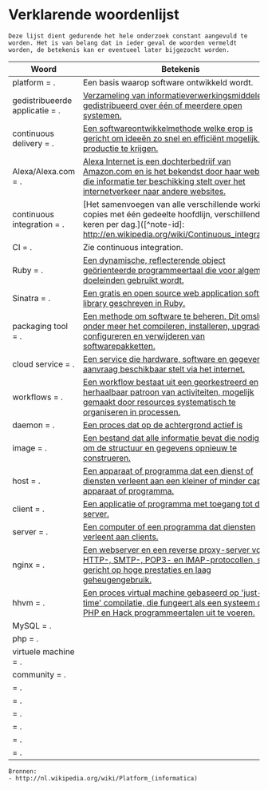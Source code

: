 # Verklarende woordenlijst
`Deze lijst dient gedurende het hele onderzoek constant aangevuld te worden. Het is van belang dat in ieder geval de woorden vermeldt worden, de betekenis kan er eventueel later bijgezocht worden.`

| Woord | Betekenis |
| ---- | ----------------- |
| platform                   = .| Een basis waarop software ontwikkeld wordt. |
| gedistribueerde applicatie = .| [Verzameling van informatieverwerkingsmiddelen, gedistribueerd over één of meerdere open systemen.](http://www.encyclo.nl/begrip/gedistribueerde%20applicatie) |
| continuous delivery        = .| [Een softwareontwikkelmethode welke erop is gericht om ideeën zo snel en efficiënt mogelijk in productie te krijgen.](http://nl.wikipedia.org/wiki/Continuous_delivery) |
| Alexa/Alexa.com            = .| [Alexa Internet is een dochterbedrijf van Amazon.com en is het bekendst door haar website die informatie ter beschikking stelt over het internetverkeer naar andere websites.](http://nl.wikipedia.org/wiki/Alexa_Internet) |
| continuous integration     = .| [Het samenvoegen van alle verschillende working copies met één gedeelte hoofdlijn, verschillende keren per dag.]([^note-id]: http://en.wikipedia.org/wiki/Continuous_integration) |
| CI                         = .| Zie continuous integration. |
| Ruby                       = .| [Een dynamische, reflecterende object geörienteerde programmeertaal die voor algemene doeleinden gebruikt wordt.](http://en.wikipedia.org/wiki/Ruby_\(programming_language\)) |
| Sinatra                    = .| [Een gratis en open source web application software library geschreven in Ruby.](http://en.wikipedia.org/wiki/Sinatra_\(software\)) |
| packaging tool             = .| [Een methode om software te beheren. Dit omsluit onder meer het compileren, installeren, upgraden, configureren en verwijderen van softwarepakketten.](http://nl.wikipedia.org/wiki/Pakketbeheer) |
| cloud service              = .| [Een service die hardware, software en gegevens op aanvraag beschikbaar stelt via het internet.](http://nl.wikipedia.org/wiki/Cloud_computing) |
| workflows                  = .| [Een workflow bestaat uit een georkestreerd en herhaalbaar patroon van activiteiten, mogelijk gemaakt door resources systematisch te organiseren in processen.](http://en.wikipedia.org/wiki/Workflow) |
| daemon                     = .| [Een proces dat op de achtergrond actief is](http://nl.wikipedia.org/wiki/Daemon_(Unix)) |
| image                      = .| [Een bestand dat alle informatie bevat die nodig is om de structuur en gegevens opnieuw te construeren.](http://nl.wikipedia.org/wiki/Image_\(dataopslag\)) |
| host                       = .| [Een apparaat of programma dat een dienst of diensten verleent aan een kleiner of minder capabel apparaat of programma.](http://nl.wikipedia.org/wiki/Host) |
| client                     = .| [Een applicatie of programma met toegang tot de server.](http://nl.wikipedia.org/wiki/Client_\(applicatie\)) |
| server                     = .| [Een computer of een programma dat diensten verleent aan clients.](http://nl.wikipedia.org/wiki/Server) |
| nginx                      = .| [Een webserver en een reverse proxy-server voor HTTP-, SMTP-, POP3- en IMAP-protocollen, sterk gericht op hoge prestaties en laag geheugengebruik.](http://nl.wikipedia.org/wiki/Nginx) |
| hhvm                       = .| [Een proces virtual machine gebaseerd op 'just-in-time' compilatie, die fungeert als een systeem om PHP en Hack programmeertalen uit te voeren.](http://en.wikipedia.org/wiki/HipHop_Virtual_Machine) |
| MySQL                      = .| |
| php                        = .| |
| virtuele machine           = .| |
| community                  = .| |
|                            = .| |
|                            = .| |
|                            = .| |
|                            = .| |
|                            = .| |
|                            = .| |

```
Bronnen:
- http://nl.wikipedia.org/wiki/Platform_(informatica)

```
